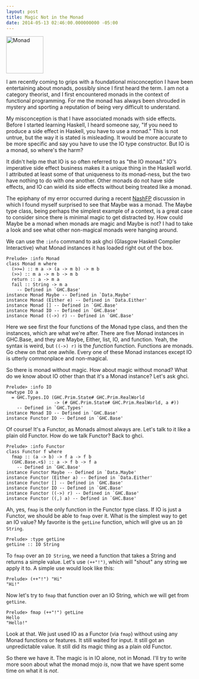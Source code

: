 ```yaml
---
layout: post
title: Magic Not in the Monad
date: 2014-05-13 02:46:00.000000000 -05:00
---
```

<div class="kg-card-markdown"><img src="http://upload.wikimedia.org/wikipedia/commons/c/c2/DeeHieroglyph.gif" alt="Monad" style="width:100px" />
<p>I am recently coming to grips with a foundational misconception I have been entertaining about monads, possibly since I first heard the term. I am not a category theorist, and I first encountered monads in the context of functional programming. For me the monad has always been shrouded in mystery and sporting a reputation of being very difficult to understand.</p>
<p>My misconception is that I have associated monads with side effects. Before I started learning Haskell, I heard someone say, &quot;If you need to produce a side effect in Haskell, you have to use a monad.&quot; This is not untrue, but the way it is stated is misleading. It would be more accurate to be more specific and say you have to use the IO type constructor. But IO is a monad, so where's the harm?</p>
<p>It didn't help me that IO is so often referred to as &quot;the IO monad.&quot; IO's imperative side effect business makes it a unique thing in the Haskell world. I attributed at least some of that uniqueness to its monad-ness, but the two have nothing to do with one another. Other monads do not have side effects, and IO can wield its side effects without being treated like a monad.</p>
<p>The epiphany of my error occurred during a recent <a href="http://nashfp.org">NashFP</a> discussion in which I found myself surprised to see that Maybe was a monad. The Maybe type class, being perhaps the simplest example of a context, is a great case to consider since there is minimal magic to get distracted by. How could Maybe be a monad when monads are magic and Maybe is not? I had to take a look and see what other non-magical monads were hanging around.</p>
<p>We can use the <code>:info</code> command to ask ghci (Glasgow Haskell Compiler Interactive) what Monad instances it has loaded right out of the box.</p>
<pre><code class="language-prettyprint">Prelude&gt; :info Monad
class Monad m where
  (&gt;&gt;=) :: m a -&gt; (a -&gt; m b) -&gt; m b
  (&gt;&gt;) :: m a -&gt; m b -&gt; m b
  return :: a -&gt; m a
  fail :: String -&gt; m a
  	-- Defined in `GHC.Base'
instance Monad Maybe -- Defined in `Data.Maybe'
instance Monad (Either e) -- Defined in `Data.Either'
instance Monad [] -- Defined in `GHC.Base'
instance Monad IO -- Defined in `GHC.Base'
instance Monad ((-&gt;) r) -- Defined in `GHC.Base'
</code></pre>
<p>Here we see first the four functions of the Monad type class, and then the instances, which are what we're after. There are five Monad instances in GHC.Base, and they are Maybe, Either, list, IO, and function. Yeah, the syntax is weird, but <code>((-&gt;) r)</code> is the <em>function</em> function. Functions are monads. Go chew on that one awhile. Every one of these Monad instances except IO is utterly commonplace and non-magical.</p>
<p>So there is monad without magic. How about magic without monad? What do we know about IO other than that it's a Monad instance? Let's ask ghci.</p>
<pre><code class="language-prettyprint">Prelude&gt; :info IO
newtype IO a
  = GHC.Types.IO (GHC.Prim.State# GHC.Prim.RealWorld
                  -&gt; (# GHC.Prim.State# GHC.Prim.RealWorld, a #))
  	-- Defined in `GHC.Types'
instance Monad IO -- Defined in `GHC.Base'
instance Functor IO -- Defined in `GHC.Base'
</code></pre>
<p>Of course! It's a Functor, as Monads almost always are. Let's talk to it like a plain old Functor. How do we talk Functor? Back to ghci.</p>
<pre><code class="language-prettyprint">Prelude&gt; :info Functor
class Functor f where
  fmap :: (a -&gt; b) -&gt; f a -&gt; f b
  (GHC.Base.&lt;$) :: a -&gt; f b -&gt; f a
  	-- Defined in `GHC.Base'
instance Functor Maybe -- Defined in `Data.Maybe'
instance Functor (Either a) -- Defined in `Data.Either'
instance Functor [] -- Defined in `GHC.Base'
instance Functor IO -- Defined in `GHC.Base'
instance Functor ((-&gt;) r) -- Defined in `GHC.Base'
instance Functor ((,) a) -- Defined in `GHC.Base'
</code></pre>
<p>Ah, yes, <code>fmap</code> is the only function in the Functor type class. If IO is just a Functor, we should be able to <code>fmap</code> over it. What is the simplest way to get an IO value? My favorite is the <code>getLine</code> function, which will give us an <code>IO String</code>.</p>
<pre><code class="language-prettyprint">Prelude&gt; :type getLine
getLine :: IO String
</code></pre>
<p>To <code>fmap</code> over an <code>IO String</code>, we need a function that takes a String and returns a simple value. Let's use <code>(++&quot;!&quot;)</code>, which will &quot;shout&quot; any string we apply it to. A simple use would look like this:</p>
<pre><code class="language-prettyprint">Prelude&gt; (++&quot;!&quot;) &quot;Hi&quot;
&quot;Hi!&quot;
</code></pre>
<p>Now let's try to <code>fmap</code> that function over an IO String, which we will get from <code>getLine</code>.</p>
<pre><code class="language-prettyprint">Prelude&gt; fmap (++&quot;!&quot;) getLine
Hello
&quot;Hello!&quot;
</code></pre>
<p>Look at that. We just used IO as a Functor (via <code>fmap</code>) without using any Monad functions or features. It still waited for input. It still got an unpredictable value. It still did its magic thing as a plain old Functor.</p>
<p>So there we have it. The magic is in IO alone, not in Monad. I'll try to write more soon about what the monad mojo <em>is</em>, now that we have spent some time on what it is <em>not</em>.</p>
</div>
